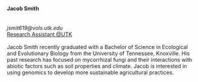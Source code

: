 <div>
  <h4>Jacob Smith</h4> 
  <br>
  <i class="fa fa-envelope"></i> <em>jsmit619@vols.utk.edu</em> <br>
  <i class="fa fa-globe"></i> <a href="" target="_blank">Research Assistant @UTK</a> <br>
  <br>
  Jacob Smith recently graduated with a Bachelor of Science in Ecological and Evolutionary Biology from the University of Tennessee, Knoxville. His past research has focused on mycorrhizal fungi and their interactions with abiotic factors such as soil properties and climate. Jacob is interested in using genomics to develop more sustainable agricultural practices.
</div>
